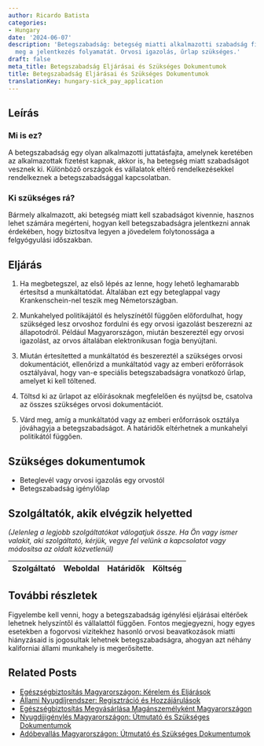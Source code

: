 ```yaml
---
author: Ricardo Batista
categories:
- Hungary
date: '2024-06-07'
description: 'Betegszabadság: betegség miatti alkalmazotti szabadság fizetéssel. Ismerd
  meg a jelentkezés folyamatát. Orvosi igazolás, űrlap szükséges.'
draft: false
meta_title: Betegszabadság Eljárásai és Szükséges Dokumentumok
title: Betegszabadság Eljárásai és Szükséges Dokumentumok
translationKey: hungary-sick_pay_application
---
```



## Leírás
### Mi is ez?
A betegszabadság egy olyan alkalmazotti juttatásfajta, amelynek keretében az alkalmazottak fizetést kapnak, akkor is, ha betegség miatt szabadságot vesznek ki. Különböző országok és vállalatok eltérő rendelkezésekkel rendelkeznek a betegszabadsággal kapcsolatban.

### Ki szükséges rá?
Bármely alkalmazott, aki betegség miatt kell szabadságot kivennie, hasznos lehet számára megérteni, hogyan kell betegszabadságra jelentkezni annak érdekében, hogy biztosítva legyen a jövedelem folytonossága a felgyógyulási időszakban.

## Eljárás
1. Ha megbetegszel, az első lépés az lenne, hogy lehető leghamarabb értesítsd a munkáltatódat. Általában ezt egy beteglappal vagy Krankenschein-nel teszik meg Németországban.

2. Munkahelyed politikájától és helyszínétől függően előfordulhat, hogy szükséged lesz orvoshoz fordulni és egy orvosi igazolást beszerezni az állapotodról. Például Magyarországon, miután beszereztél egy orvosi igazolást, az orvos általában elektronikusan fogja benyújtani.

3. Miután értesítetted a munkáltatód és beszereztél a szükséges orvosi dokumentációt, ellenőrizd a munkáltatód vagy az emberi erőforrások osztályával, hogy van-e speciális betegszabadságra vonatkozó űrlap, amelyet ki kell töltened.

4. Töltsd ki az űrlapot az előírásoknak megfelelően és nyújtsd be, csatolva az összes szükséges orvosi dokumentációt.

5. Várd meg, amíg a munkáltatód vagy az emberi erőforrások osztálya jóváhagyja a betegszabadságot. A határidők eltérhetnek a munkahelyi politikától függően.

## Szükséges dokumentumok
- Beteglevél vagy orvosi igazolás egy orvostól
- Betegszabadság igénylőlap

## Szolgáltatók, akik elvégzik helyetted

_(Jelenleg a legjobb szolgáltatókat válogatjuk össze. Ha Ön vagy ismer valakit, aki szolgáltató, kérjük, vegye fel velünk a kapcsolatot vagy módosítsa az oldalt közvetlenül)_

| Szolgáltató     |     Weboldal    |     Határidők    |       Költség     |
| --------------- | --------------- |  :-------------: | :-------------: |

## További részletek
Figyelembe kell venni, hogy a betegszabadság igénylési eljárásai eltérőek lehetnek helyszíntől és vállalattól függően. Fontos megjegyezni, hogy egyes esetekben a fogorvosi vizitekhez hasonló orvosi beavatkozások miatti hiányzásaid is jogosultak lehetnek betegszabadságra, ahogyan azt néhány kaliforniai állami munkahely is megerősítette.


## Related Posts

- [Egészségbiztosítás Magyarországon: Kérelem és Eljárások](https://tramitit.com/hu/guides/hungary/egeszsegugyi_biztositas_igenylese/)
- [Állami Nyugdíjrendszer: Regisztráció és Hozzájárulások](https://tramitit.com/hu/guides/hungary/belepes_az_allami_nyugdijrendszerbe/)
- [Egészségbiztosítás Megvásárlása Magánszemélyként Magyarországon](https://tramitit.com/hu/guides/hungary/egyeni_egeszsegbiztositas_megszerzese/)
- [Nyugdíjigénylés Magyarországon: Útmutató és Szükséges Dokumentumok](https://tramitit.com/hu/guides/hungary/nyugdij_igenylese/)
- [Adóbevallás Magyarországon: Útmutató és Szükséges Dokumentumok](https://tramitit.com/hu/guides/hungary/adobevallas_benyujtasa/)